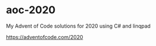 # aoc-2020
My Advent of Code solutions for 2020 using C# and linqpad

https://adventofcode.com/2020
